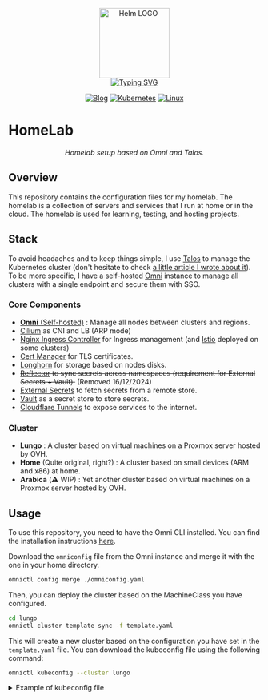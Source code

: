 
<p align="center">
    <img src="https://avatars.githubusercontent.com/u/82603435?v=4" width="140px" alt="Helm LOGO"/>
    <br>
    <a href="https://a-cup-of.coffee"><img src="https://readme-typing-svg.herokuapp.com?font=Fira+Code&pause=1000&center=true&vCenter=true&width=435&lines=Homelab+made+simple;Talos+go+brrrrr;GitOps+FTW;No+inspiration+for+what+I'm+going+to+write+here" alt="Typing SVG" /></a>
</p>

<div align="center">

  [![Blog](https://img.shields.io/badge/Blog-blue?style=for-the-badge&logo=buymeacoffee&logoColor=white)](https://a-cup-of.coffee/)
  [![Kubernetes](https://img.shields.io/badge/Kubernetes-v1.31.3-blue?style=for-the-badge&logo=kubernetes&logoColor=white)](https://kubernetes.io/)
  [![Linux](https://img.shields.io/badge/Talos-v1.8.3-blue?style=for-the-badge&logo=linux&logoColor=white)](https://talos.dev/)

</div>

# HomeLab

<div align="center">

*Homelab setup based on Omni and Talos.*

</div>

## Overview

This repository contains the configuration files for my homelab. The homelab is a collection of servers and services that I run at home or in the cloud. The homelab is used for learning, testing, and hosting projects.

## Stack 

To avoid headaches and to keep things simple, I use [Talos](https://www.talos.dev/) to manage the Kubernetes cluster (don't hesitate to check [a little article I wrote about it](https://a-cup-of.coffee/blog/talos/)). To be more specific, I have a self-hosted [Omni](https://www.siderolabs.com/platform/saas-for-kubernetes/) instance to manage all clusters with a single endpoint and secure them with SSO.

### Core Components

- [**Omni** (Self-hosted)](https://www.siderolabs.com/platform/saas-for-kubernetes/) : Manage all nodes between clusters and regions.
- [Cilium](https://cilium.io/) as CNI and LB (ARP mode)
- [Nginx Ingress Controller](https://kubernetes.github.io/ingress-nginx/) for Ingress management (and [Istio](https://istio.io/) deployed on some clusters)
- [Cert Manager](https://cert-manager.io/) for TLS certificates.
- [Longhorn](https://longhorn.io/) for storage based on nodes disks.
- ~~[Reflector](https://github.com/emberstack/kubernetes-reflector/blob/main/README.md) to sync secrets across namespaces (requirement for External Secrets + Vault).~~ (Removed 16/12/2024)
- [External Secrets](https://external-secrets.io/latest/) to fetch secrets from a remote store.
- [Vault](https://www.vaultproject.io/) as a secret store to store secrets.
- [Cloudflare Tunnels](https://developers.cloudflare.com/cloudflare-one/connections/connect-networks/) to expose services to the internet.

### Cluster

- **Lungo** : A cluster based on virtual machines on a Proxmox server hosted by OVH.
- **Home** (Quite original, right?) : A cluster based on small devices (ARM and x86) at home.
- **Arabica** (:warning: WIP) : Yet another cluster based on virtual machines on a Proxmox server hosted by OVH.

## Usage

To use this repository, you need to have the Omni CLI installed. You can find the installation instructions [here](https://omni.siderolabs.com/how-to-guides/install-and-configure-omnictl).

Download the `omniconfig` file from the Omni instance and merge it with the one in your home directory.

```bash
omnictl config merge ./omniconfig.yaml
```

Then, you can deploy the cluster based on the MachineClass you have configured.

```bash
cd lungo
omnictl cluster template sync -f template.yaml
```

This will create a new cluster based on the configuration you have set in the `template.yaml` file. You can download the kubeconfig file using the following command:

```bash
omnictl kubeconfig --cluster lungo
```

<details>
<summary>Example of kubeconfig file</summary>

```yaml
apiVersion: v1
kind: Config
clusters:
  - cluster:
      server: https://omni.home.une-tasse-de.cafe:8100/
    name: omni-lungo
contexts:
  - context:
      cluster: omni-lungo
      namespace: default
      user: omni-lungo-quentinj@une-pause-cafe.fr
    name: omni-lungo
current-context: omni-lungo
users:
- name: omni-lungo-quentinj@une-pause-cafe.fr
  user:
    exec:
      apiVersion: client.authentication.k8s.io/v1beta1
      args:
        - oidc-login
        - get-token
        - --oidc-issuer-url=https://omni.home.une-tasse-de.cafe/oidc
        - --oidc-client-id=native
        - --oidc-extra-scope=cluster:lungo
      command: kubectl
      env: null
      provideClusterInfo: false
```
</details>